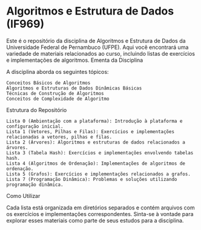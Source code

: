 # Algoritmos e Estrutura de Dados (IF969)

Este é o repositório da disciplina de Algoritmos e Estrutura de Dados da Universidade Federal de Pernambuco (UFPE). Aqui você encontrará uma variedade de materiais relacionados ao curso, incluindo listas de exercícios e implementações de algoritmos.
Ementa da Disciplina

A disciplina aborda os seguintes tópicos:

    Conceitos Básicos de Algoritmos
    Algoritmos e Estruturas de Dados Dinâmicas Básicas
    Técnicas de Construção de Algoritmos
    Conceitos de Complexidade de Algoritmo

Estrutura do Repositório

    Lista 0 (Ambientação com a plataforma): Introdução à plataforma e configuração inicial.
    Lista 1 (Vetores, Pilhas e Filas): Exercícios e implementações relacionadas a vetores, pilhas e filas.
    Lista 2 (Árvores): Algoritmos e estruturas de dados relacionados a árvores.
    Lista 3 (Tabela Hash): Exercícios e implementações envolvendo tabelas hash.
    Lista 4 (Algoritmos de Ordenação): Implementações de algoritmos de ordenação.
    Lista 5 (Grafos): Exercícios e implementações relacionados a grafos.
    Lista 7 (Programação Dinâmica): Problemas e soluções utilizando programação dinâmica.

Como Utilizar

Cada lista está organizada em diretórios separados e contém arquivos com os exercícios e implementações correspondentes. Sinta-se à vontade para explorar esses materiais como parte de seus estudos para a disciplina.
